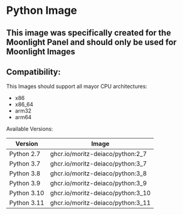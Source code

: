 # Python Image

## This image was specifically created for the Moonlight Panel and should only be used for Moonlight Images

## Compatibility:

This Images should support all mayor CPU architectures:

- x86
- x86_64
- arm32
- arm64

Available Versions:

| Version     | Image                             |
| ----------- | --------------------------------- |
| Python 2.7  | ghcr.io/moritz-deiaco/python:2_7  |
| Python 3.7  | ghcr.io/moritz-deiaco/python:3_7  |
| Python 3.8  | ghcr.io/moritz-deiaco/python:3_8  |
| Python 3.9  | ghcr.io/moritz-deiaco/python:3_9  |
| Python 3.10 | ghcr.io/moritz-deiaco/python:3_10 |
| Python 3.11 | ghcr.io/moritz-deiaco/python:3_11 |
